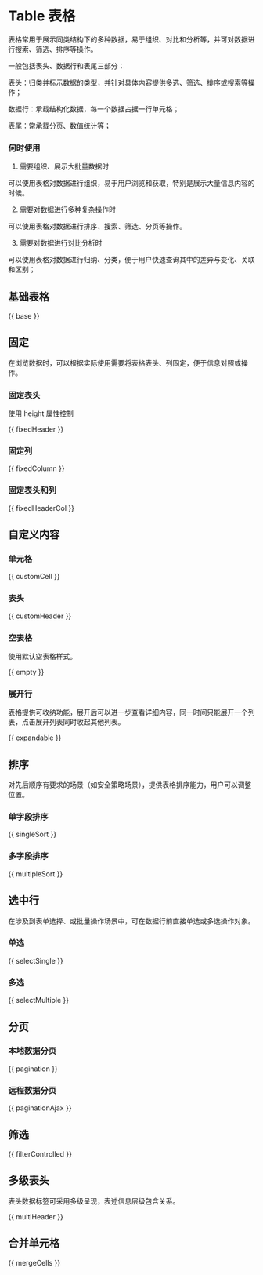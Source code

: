 # Table 表格

表格常用于展示同类结构下的多种数据，易于组织、对比和分析等，并可对数据进行搜索、筛选、排序等操作。

一般包括表头、数据行和表尾三部分：<br />

表头：归类并标示数据的类型，并针对具体内容提供多选、筛选、排序或搜索等操作；

数据行：承载结构化数据，每一个数据占据一行单元格；

表尾：常承载分页、数值统计等；


### 何时使用

1. 需要组织、展示大批量数据时

可以使用表格对数据进行组织，易于用户浏览和获取，特别是展示大量信息内容的时候。

2. 需要对数据进行多种复杂操作时

可以使用表格对数据进行排序、搜索、筛选、分页等操作。

3. 需要对数据进行对比分析时

可以使用表格对数据进行归纳、分类，便于用户快速查询其中的差异与变化、关联和区别；

## 基础表格

{{ base }}

## 固定

在浏览数据时，可以根据实际使用需要将表格表头、列固定，便于信息对照或操作。

### 固定表头

使用 height 属性控制

{{ fixedHeader }}

### 固定列

{{ fixedColumn }}

### 固定表头和列

{{ fixedHeaderCol }}

## 自定义内容

### 单元格

{{ customCell }}

### 表头

{{ customHeader }}

### 空表格

使用默认空表格样式。

{{ empty }}

### 展开行

表格提供可收纳功能，展开后可以进一步查看详细内容，同一时间只能展开一个列表，点击展开列表同时收起其他列表。

{{ expandable }}

## 排序

对先后顺序有要求的场景（如安全策略场景），提供表格排序能力，用户可以调整位置。

### 单字段排序

{{ singleSort }}

### 多字段排序

{{ multipleSort }}


## 选中行

在涉及到表单选择、或批量操作场景中，可在数据行前直接单选或多选操作对象。

### 单选

{{ selectSingle }}

### 多选

{{ selectMultiple }}

## 分页

### 本地数据分页

{{ pagination }}

### 远程数据分页

{{ paginationAjax }}

## 筛选

{{ filterControlled }}

## 多级表头

表头数据标签可采用多级呈现，表述信息层级包含关系。

{{ multiHeader }}

## 合并单元格

{{ mergeCells }}
